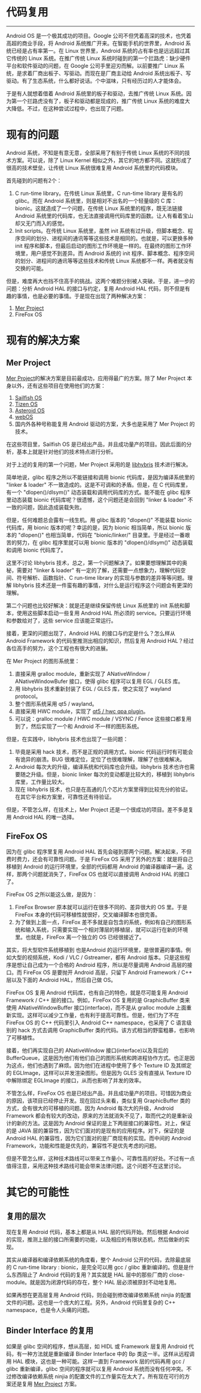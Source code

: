 # 代码复用
* * *

Android OS 是一个极其成功的项目。Google 公司不但凭着高深的技术，也凭着高超的商业手段，将 Android 系统推广开来。在智能手机的世界里，Android 系统已经是占有率第一。在 Linux 世界里，Android 系统的占有率也是远远超过其它传统的 Linux 系统。在推广传统 Linux 系统时碰到的第一个拦路虎：缺少硬件平台和软件驱动的问题，在 Google 公司手里迎刃而解。以前要推广 Linux 系统，是求着厂商出板子、写驱动。而现在是厂商主动给 Android 系统出板子、写驱动。有了生态系统，什么都好说话。个中滋味，只有经历过的人才能体会。

于是有人就想着借着 Android 系统里的板子和驱动，去推广传统 Linux 系统。因为第一个拦路虎没有了，板子和驱动都是现成的，推广传统 Linux 系统的难度大大降低。不过，在这种尝试过程中，也出现了问题。

# 现有的问题

Android 系统，不知是有意无意，全部采用了有别于传统 Linux 系统的不同的技术方案。可以说，除了 Linux Kernel 相似之外，其它的地方都不同。这就形成了很高的技术壁垒，让传统 Linux 系统很难复用 Android 系统里的代码模块。

首先碰到的问题有2个：
1. C run-time library。在传统 Linux 系统里，C run-time library 是有名的 glibc。而在 Android 系统里，则是相对不出名的一个轻量级的 C 库：bionic。这就造成了一个问题，在传统 Linux 系统里的程序，既无法链接 Android 系统里的代码库，也无法直接调用代码库里的函数。让人有看着宝山却又无门而入的感觉。
2. Init scripts。在传统 Linux 系统里，虽然 init 系统有过升级，但脚本概念、程序空间的划分、进程间的通讯等等这些技术是相同的。也就是，可以更换多种 init 程序和脚本，但最后启动的图形工作环境是一样的。在最终的图形工作环境里，用户感觉不到差异。而 Android 系统的 init 程序、脚本概念、程序空间的划分、进程间的通讯等等这些技术和传统 Linux 系统都不一样。两者就没有交换的可能。

但是，难度再大也挡不住高手的挑战。这两个难题分别被人突破。于是，进一步的问题：分析 Android HAL 的接口与约定，复用 Android HAL 代码，则不但是有趣的事情，也是必要的事情。于是现在出现了两种解决方案：
1. [Mer Project](http://www.merproject.org/)
2. FireFox OS

# 现有的解决方案

## Mer Project

[Mer Project](http://www.merproject.org/)的解决方案是目前最成功，应用得最广的方案。除了 Mer Project 本身以外，还有这些项目在使用他们的方案：
1. [Sailfish OS](https://sailfishos.org/)
2. [Tizen OS](http://www.tizen.org/)
3. [Asteroid OS](https://asteroidos.org)
4. [webOS](http://webosose.org/)
5. 国内外各种号称能复用 Android 驱动的方案，大多也是采用了 Mer Project 的技术。

在这些项目里，Sailfish OS 是已经出产品，并且成功量产的项目。因此后面的分析，基本上就是针对他们的技术特点进行分析。

对于上述的复用的第一个问题，Mer Project 采用的是 [libhybris](https://github.com/libhybris/libhybris) 技术进行解决。

简单地说，glibc 程序之所以不能链接和调用 bionic 代码库，是因为编译系统里的 "linker & loader" 不一致造成的。这是不可调和的矛盾。但是，在 C 代码库里，有一个 "dlopen()/dlsym()" 动态装载和调用代码库的方式。能不能在 glibc 程序里动态装载 bionic 代码库呢？很遗憾，这个问题还是会回到 "linker & loader" 不一致的问题，因此造成装载失败。

但是，任何难题总会露有一线生机。用 glibc 版本的 "dlopen()" 不能装载 bionic 代码库，用 bionic 版本的呢？幸运的是，因为 bionic 相当简单，所以 bionic 版本的 "dlopen()" 也相当简单，代码在 "bionic/linker/" 目录里。于是经过一番艰苦的努力，在 glibc 程序里就可以用 bionic 版本的 "dlopen()/dlsym()" 动态装载和调用 bionic 代码库了。

这里不讨论 libhybris 技术，总之，第一个问题解决了。如果要想理解其中的奥秘，需要对 "linker & loader" 有一定的了解，还需要一点想象力，理解代码空间、符号解析、函数指针、C run-time library 的实现与参数的差异等等问题。理解 libhybris 技术还是一件蛮有趣的事情，对什么是运行程序这个问题会有更深的理解。

第二个问题也比较好解决：就是还是继续保留传统 Linux 系统里的 init 系统和脚本，使用这些脚本启动一些复用 Android HAL 所必须的 service。只要运行环境和参数给对了，这些 service 应该能正常运行。

接着，更深的问题出现了，Android HAL 的接口与约定是什么？怎么样从 Android Framework 的代码里推测出相应的知识，然后复用 Android HAL？经过各位高手的努力，这个工程也有很大的进展。

在 Mer Project 的图形系统里：
1. 直接采用 gralloc module，重新实现了 ANativeWindow / ANativeWindowBufer 接口，使得 glibc 程序可以复用 EGL / GLES 库。
2. 用 libhybris 技术重新封装了 EGL / GLES 库，使之实现了 wayland protocol。
3. 整个图形系统采用 qt5 / wayland。
4. 直接采用 HWC module，实现了 [qt5 / hwc qpa plugin](https://github.com/mer-hybris/qt5-qpa-hwcomposer-plugin)。
5. 可以说：gralloc module / HWC module / VSYNC / Fence 这些接口都复用到了，然后实现了一个和 Android 不一样的图形系统。

但是，在实践中，libhybris 技术也出现了一些问题：
1. 毕竟是采用 hack 技术，而不是正规的调用方式，bionic 代码运行时有可能会有诡异的崩溃。BUG 很难定位，定位了也很难理解，理解了也很难解决。
2. Android 每次大的升级，编译系统和代码库也会升级。libhybris 技术也许也需要随之升级。但是，bionic linker 每次的变动都是比较大的，移植到 libhybris 库里，工作量比较大。
3. 现在 libhybris 技术，也只是在高通的几个芯片方案里得到比较充分的验证。在其它平台和方案里，可靠性还有待验证。

但是，不管怎么样，在技术上，Mer Project 还是一个很成功的项目。差不多是复用 Android HAL 的唯一选择。

## FireFox OS

因为在 glibc 程序里复用 Android HAL 首先会碰到那两个问题。解决起来，不但费时费力，还会有可靠性问题。于是 FireFox OS 采用了另外的方案：就是将自己移植到 Android 的运行环境里，全部的代码都用 Android 的编译器编译一遍。这样，那两个问题就消失了，FireFox OS 也就可以直接调用 Android HAL 的接口了。

FireFox OS 之所以能这么做，是因为：
1. FireFox Browser 原本就可以运行在很多不同的、差异很大的 OS 里。于是 FireFox 本身的代码可移植性就很好，交叉编译脚本也很完善。
2. 为了做到上面一点，FireFox 差不多就是自包含的系统，例如有自己的图形系统和输入系统，只需要实现一个相对薄层的移植层，就可以运行在新的环境里。也就是，FireFox 离一个独立的 OS 已经很接近了。

其实，将大型软件系统移植到 也是Android 的运行环境里，是很普遍的事情。例如大型的视频系统，Kodi / VLC / Gstreamer，都有 Android 版本。只是这些程序是想让自己成为一个合格的 Android 程序，所以是尽量调用 Android 高层的接口。而 FireFox OS 是要抛开 Android 高层，只留下 Android Framework / C++ 层以及下面的 Android HAL，然后自己做 OS。

FireFox OS 复用 Android 代码库，也有自己的特色，就是尽可能复用 Android Framework / C++ 层的接口。例如，FireFox OS 复用的是 GraphicBuffer 类来使用 ANativeWindowBuffer 接口(interface)，而不是从 gralloc module 上面重新实现。这样可以减少工作量，也有利于提高可靠性。但是，他们为了不在 FireFox OS 的 C++ 代码里引入 Android C++ namespace，也采用了 C 语言级别的 hack 方式去调用 GraphicBuffer 类的代码。该方式相当的野蛮粗暴，也影响了可移植性。

接着，他们再实现自己的 ANativeWindow 接口(interface)以及背后的 BufferQueue，这是因为他们有他们自己的图形系统和跨进程协作方式。也正是因为这点，他们也遇到了麻烦。因为他们在进程中使用了多个 Texture ID 及其绑定的 EGLImage，这样可以并发渲染图形。但是因为 GLES 没有直接从 Texture ID 中解除绑定 EGLImage 的接口，从而也影响了并发的效率。

不管怎么样，FireFox OS 也是已经出产品，并且成功量产的项目。可惜因为商业的原因，该项目已经停止开发。现在回过头来看，类似复用 GraphicBuffer 类的方式，会有很大的可移植的问题。因为 Android 每次大的升级，Android Framework 都会有较大的改动，原来的方法就消失不见了，取而代之的是重新设计的新的方法。这是因为 Android 保证的是上下两层接口的兼容性。对上，保证的是 JAVA 层的兼容性，因为它们面对的是现有的应用程序。对下，保证的是 Android HAL 的兼容性，因为它们面对的是厂商现有的实现。而中间的 Android Framework，功能和性能是优先的，兼容性不是优先考虑的问题。

但是不管怎么样，这种技术路线可以带来工作量小，可靠性高的好处。不过有一点值得注意，采用这种技术路线可能会带来法律问题。这个问题不在这里讨论。

# 其它的可能性

## 复用的层次

现在复用 Android 代码，基本上都是从 HAL 层的代码开始。然后根据 Android 的实现，推测上层的接口所需要的功能，以及相应的有限状态机，然后做新的实现。

其实从编译器和编译依赖系统的角度看，整个 Android 公开的代码，去除最底层的 C run-time library : bionic，是完全可以用 gcc / glibc 重新编译的。但是是什么东西阻止了 Android 代码的复用？其实就是 HAL 层中的那些厂商的 close-module。就是因为闭源代码的存在，整个 HAL 层必须被原封不动地复用。

如果再想在更高层复用 Android 代码，则会碰到修改编译依赖系统 ninjia 的配置文件的问题。这也是一个庞大的工程。另外，Android 代码里复杂的 C++ namespace，也是令人头痛的问题。

## Binder Interface 的复用

如果是 glibc 空间的程序，想从高层，如 HIDL 或 Framework 层复用 Android 代码，有一种方法就是重新编译 Binder Interface 中的 Bp 类这一半。这样从远程调用 HAL 模块，这也是一种可能。这样一直到 Framework 层的代码再用 gcc / glibc 重新编译，glibc 空间的程序就可以复用 Android 系统而没有任何冲突。不过修改编译依赖系统 ninjia 的配置文件的工作量实在太大了。所有现在可行的方案还是复用 [Mer Project](http://www.merproject.org/) 方案。

